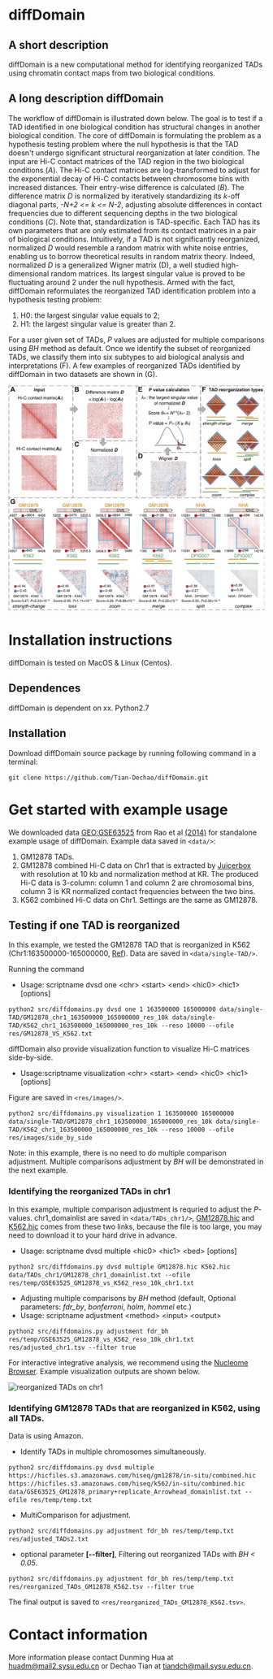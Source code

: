 # diffDomain
## A short description
diffDomain is a new computational method for identifying reorganized TADs using chromatin contact maps from two biological conditions. 

## A long description diffDomain 
The workflow of diffDomain is illustrated down below.
The goal is to test if a TAD identified in one biological condition has structural changes in another biological condition.
The core of diffDomain is formulating the problem as a hypothesis testing problem where the null hypothesis is that the TAD doesn't undergo significant structural reorganization at later condition.
The input are Hi-C contact matrices of the TAD region in the two biological conditions (*A*).
The Hi-C contact matrices are  log-transformed to adjust for the exponential decay of Hi-C contacts between chromosome bins with increased distances. 
Their entry-wise difference is calculated (*B*).
The difference matrix *D* is normalized by iteratively standardizing its *k*-off diagonal parts, *-N+2 <= k <= N-2*, adjusting absolute differences in contact frequencies due to different sequencing depths in the two biological conditions (*C*).
Note that, standardization is TAD-specific. Each TAD has its own parameters that are only estimated from its contact matrices in a pair of biological conditions.
Intuitively, if a TAD is not significantly reorganized, normalized *D* would resemble a random matrix with white noise entries, enabling us to borrow theoretical results in random matrix theory.
Indeed, normalized *D* is a generalized Wigner matrix (D), a well studied high-dimensional random matrices.
Its largest singular value is proved to be fluctuating around 2 under the null hypothesis.
Armed with the fact, diffDomain reformulates the reorganized TAD identification problem into a hypothesis testing problem:
1. H0: the largest singular value equals to 2;
2. H1: the largest singular value is greater than  2.

For a user given set of TADs, *P* values are adjusted for multiple comparisons using *BH* method as default.
Once we identify the subset of reorganized TADs, we classify them into six subtypes to aid biological analysis and interpretations (F).
A few examples of reorganized TADs identified by diffDomain in two datasets are shown in (G).


![workflow](/figures/workflow.jpg)

# Installation instructions
diffDomain is tested on MacOS & Linux (Centos). 
## Dependences
diffDomain is dependent on xx. 
Python2.7

## Installation
Download diffDomain source package by running following command in a terminal:

```
git clone https://github.com/Tian-Dechao/diffDomain.git
```  

# Get started with example usage
We downloaded data [GEO:GSE63525](https://www.ncbi.nlm.nih.gov/geo/query/acc.cgi?acc=GSE63525) from Rao et al [(2014)](https://www.sciencedirect.com/science/article/pii/S0092867414014974) for standalone example usage of diffDomain.
Example data saved in `<data/>`:
1. GM12878 TADs. 
2. GM12878 combined Hi-C data on Chr1 that is extracted by [Juicerbox](https://github.com/aidenlab/Juicebox) with resolution at 10 kb and normalization method at KR. The produced Hi-C data is 3-column: column 1 and column 2 are chromosomal bins, column 3 is KR normalized contact frequencies between the two bins.
3. K562 combined Hi-C data on Chr1. Settings are the same as GM12878.

## Testing if one TAD is reorganized
In this example, we tested the GM12878 TAD that is reorganized in K562 (Chr1:163500000-165000000, [Ref](http://dx.doi.org/10.1016/j.molcel.2017.07.022)). 
Data are saved in `<data/single-TAD/>`.

Running the command 

- Usage: scriptname dvsd one \<chr> \<start> \<end> \<hic0> \<hic1> [options]

```
python2 src/diffdomains.py dvsd one 1 163500000 165000000 data/single-TAD/GM12878_chr1_163500000_165000000_res_10k data/single-TAD/K562_chr1_163500000_165000000_res_10k --reso 10000 --ofile res/GM12878_VS_K562.txt
```

diffDomain also provide visualization function to visualize Hi-C matrices side-by-side.

- Usage:scriptname visualization \<chr> \<start> \<end> \<hic0> \<hic1> [options]

Figure are saved in `<res/images/>`.

```
python2 src/diffdomains.py visualization 1 163500000 165000000 data/single-TAD/GM12878_chr1_163500000_165000000_res_10k data/single-TAD/K562_chr1_163500000_165000000_res_10k --reso 10000 --ofile res/images/side_by_side
```
Note: in this example, there is no need to do multiple comparison adjustment. 
Multiple comparisons adjustment by *BH* will be demonstrated in the next example. 

### Identifying the reorganized TADs in chr1
In this example, multiple comparison adjustment is requried to adjust the *P*-values.
chr1_domainlist are saved in `<data/TADs_chr1/>`, [GM12878.hic](https://ftp.ncbi.nlm.nih.gov/geo/series/GSE63nnn/GSE63525/suppl/GSE63525%5FGM12878%5Finsitu%5Fprimary%2Breplicate%5Fcombined%2Ehic) and [K562.hic](https://ftp.ncbi.nlm.nih.gov/geo/series/GSE63nnn/GSE63525/suppl/GSE63525%5FK562%5Fcombined%2Ehic) comes from these two links, because the file is too large, you may need to download it to your hard drive in advance.

- Usage: scriptname dvsd multiple \<hic0> \<hic1> \<bed> [options]

```
python2 src/diffdomains.py dvsd multiple GM12878.hic K562.hic data/TADs_chr1/GM12878_chr1_domainlist.txt --ofile res/temp/GSE63525_GM12878_vs_K562_reso_10k_chr1.txt
```

- Adjusting multiple comparisons by *BH* method (default, Optional parameters: *fdr_by*, *bonferroni*, *holm*, *hommel* etc.)
- Usage: scriptname adjustment \<method> \<input> \<output> 

```
python2 src/diffdomains.py adjustment fdr_bh res/temp/GSE63525_GM12878_vs_K562_reso_10k_chr1.txt res/adjusted_chr1.tsv --filter true
```

For interactive integrative analysis, we recommend using the [Nucleome Browser](http://www.nucleome.org/).
Example visualization outputs are shown below. 

![reorganized TADs on chr1](/figures/TADs_chr1.jpg)

### Identifying GM12878 TADs that are reorganized in  K562, using all TADs.
Data is using Amazon.

- Identify TADs in multiple chromosomes simultaneously. 

```
python2 src/diffdomains.py dvsd multiple https://hicfiles.s3.amazonaws.com/hiseq/gm12878/in-situ/combined.hic https://hicfiles.s3.amazonaws.com/hiseq/k562/in-situ/combined.hic data/GSE63525_GM12878_primary+replicate_Arrowhead_domainlist.txt --ofile res/temp/temp.txt
```

- MultiComparison for adjustment.

```
python2 src/diffdomains.py adjustment fdr_bh res/temp/temp.txt res/adjusted_TADs2.txt 
```

- optional parameter **[--filter]**, Filtering out reorganized TADs with *BH < 0.05*.

```
python2 src/diffdomains.py adjustment fdr_bh res/temp/temp.txt res/reorganized_TADs_GM12878_K562.tsv --filter true
```

The final output is saved to `<res/reorganized_TADs_GM12878_K562.tsv>`.

# Contact information
More information please contact Dunming Hua at huadm@mail2.sysu.edu.cn or Dechao Tian at tiandch@mail.sysu.edu.cn.
